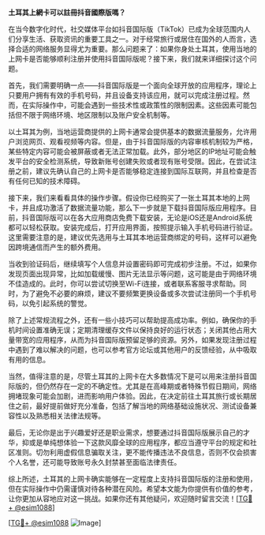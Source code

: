 **土耳其上網卡可以註冊抖音國際版嗎？**

在当今数字化时代，社交媒体平台如抖音国际版（TikTok）已成为全球范围内人们分享生活、获取资讯的重要工具之一。对于经常旅行或居住在国外的人而言，选择合适的网络服务显得尤为重要。那么问题来了：如果你身处土耳其，使用当地的上网卡是否能够顺利注册并使用抖音国际版呢？接下来，我们就来详细探讨这个问题。

首先，我们需要明确一点——抖音国际版是一个面向全球开放的应用程序，理论上只要用户拥有有效的手机号码，并且设备支持该应用，就可以完成注册过程。然而，在实际操作中，可能会遇到一些技术性或政策性的限制因素。这些因素可能包括但不限于网络环境、地区限制以及账户安全机制等。

以土耳其为例，当地运营商提供的上网卡通常会提供基本的数据流量服务，允许用户浏览网页、观看视频等内容。但是，由于抖音国际版的内容审核机制较为严格，某些特定内容可能会被屏蔽或者无法正常加载。此外，部分地区的IP地址可能会触发平台的安全检测系统，导致新账号创建失败或者现有账号受限。因此，在尝试注册之前，建议先确认自己的上网卡是否能够稳定连接到国际互联网，并且检查是否有任何已知的技术障碍。

接下来，我们来看看具体的操作步骤。假设你已经购买了一张土耳其本地的上网卡，并且成功激活了数据流量功能，那么下一步就是下载抖音国际版应用程序。目前，抖音国际版可以在各大应用商店免费下载安装，无论是iOS还是Android系统都可以轻松获取。安装完成后，打开应用界面，按照提示输入手机号码进行验证。这里需要注意的是，建议优先选用与土耳其本地运营商绑定的号码，这样可以避免因跨境通信而产生的额外费用。

当收到验证码后，继续填写个人信息并设置密码即可完成初步注册。不过，如果你发现页面出现异常，比如加载缓慢、图片无法显示等问题，这可能是由于网络环境不佳造成的。此时，你可以尝试切换至Wi-Fi连接，或者联系客服寻求帮助。同时，为了避免不必要的麻烦，建议不要频繁更换设备或多次尝试注册同一个手机号码，以免引起系统的警觉。

除了上述常规流程之外，还有一些小技巧可以帮助提高成功率。例如，确保你的手机时间设置准确无误；定期清理缓存文件以保持良好的运行状态；关闭其他占用大量带宽的应用程序，从而为抖音国际版预留足够的资源。另外，如果发现注册过程中遇到了难以解决的问题，也可以参考官方论坛或其他用户的反馈经验，从中吸取有用的信息。

当然，值得注意的是，尽管土耳其的上网卡在大多数情况下是可以用来注册抖音国际版的，但仍然存在一定的不确定性。尤其是在高峰期或者特殊节假日期间，网络拥堵现象可能会加剧，进而影响用户体验。因此，在决定前往土耳其旅行或长期居住之前，最好提前做好充分准备，包括了解当地的网络基础设施状况、测试设备兼容性以及熟悉相关法律法规等。

最后，无论你是出于兴趣爱好还是职业需求，想要通过抖音国际版展示自己的才华，抑或是单纯想体验一下这款风靡全球的应用程序，都应当遵守平台的规定和社区准则。切勿利用虚假信息骗取关注，更不能传播违法不良信息，否则不仅会损害个人名誉，还可能导致账号永久封禁甚至面临法律责任。

综上所述，土耳其的上网卡确实能够在一定程度上支持抖音国际版的注册和使用，但在实际操作中仍需谨慎对待各种潜在风险。希望本文能为你提供有价值的参考，让你更加从容地应对这一挑战。如果你还有其他疑问，欢迎随时留言交流！[[TG💪+ @esim1088](https://t.me/s/esim1088)]

[[TG💪+ @esim1088](https://t.me/s/esim1088) ![Image](https://i.postimg.cc/4NQfJmqS/Snipaste-2025-05-13-00-14-12.png)]